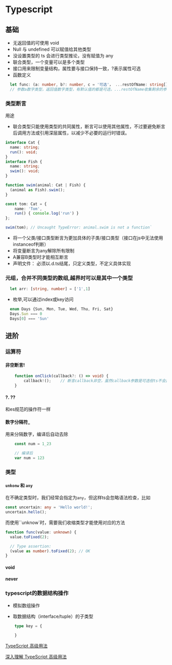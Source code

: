 # Typescript

## 基础

- 无返回值的可使用 void
- Null 与 undefined 可以赋值给其他类型
- 没设置类型的 ts 会进行类型推论，没有赋值为 any
- 联合类型，一个变量可以是多个类型
- 接口用来限制变量结构，属性要与接口保持一致，?表示属性可选
- 函数定义

```typescript
  let func: (a: number, b?: number, c = '可选'， ...restOfName: string[]) => number
  // 参数a数字类型，返回值数字类型，有默认值的都是可选，...restOfName收集剩余的参数(只能是最后一个参数)
```

### 类型断言
  用途
  - 联合类型只能使用类型的共同属性，断言可以使用其他属性，不过要避免断言后调用方法或引用深层属性，以减少不必要的运行时错误。
  ```typescript
  interface Cat {
    name: string;
    run(): void;
  }
  interface Fish {
    name: string;
    swim(): void;
  }
  
  function swim(animal: Cat | Fish) {
    (animal as Fish).swim();
  }

  const tom: Cat = {
      name: 'Tom',
      run() { console.log('run') }
  };

  swim(tom); // Uncaught TypeError: animal.swim is not a function`
  ```

  - 将一个父类/接口类型断言为更加具体的子类/接口类型（接口在js中无法使用instanceof判断）
  - 将变量断言为any解除所有限制
  - A兼容B类型时才能相互断言
- 声明文件：
  必须以.d.ts结尾，只定义类型，不定义具体实现



### 元组，合并不同类型的数组,越界时可以是其中一个类型
```typescript
  let arr: [string, number] = ['1',1]
```

- 枚举,可以通过index或key访问
```typescript
  enum Days {Sun, Mon, Tue, Wed, Thu, Fri, Sat}
  Days.Sun === 0
  Days[0] === 'Sun'
```

## 进阶
### 运算符
#### 非空断言!
```typescript
    function onClick(callback?: () => void) {
        callback!();	// 断言callback非空，虽然callback参数是可选但ts不会报错
    }
```
#### ?. ??
和es规范的操作符一样
#### 数字分隔符_
用来分隔数字，编译后自动去除
```typescript
    const num = 1_23

    // 编译后
    var num = 123
```
### 类型
#### `unkonw` 和 `any`
在不确定类型时，我们经常会指定为`any`，但这样ts会忽略语法检查，比如
```typescript
const uncertain: any = 'Hello world!';
uncertain.hello();
```

而使用``unknow`时，需要我们收缩类型才能使用对应的方法
```typescript
function func(value: unknown) {
  value.toFixed(2);

  // Type assertion:
  (value as number).toFixed(2); // OK
}
```

#### void

#### never

### typescript的数据结构操作
- 模拟数组操作

- 取数据结构（interface/tuple）的子类型
```typescript
    type key = {

    }
```

[TypeScript 高级用法](https://juejin.cn/post/6926794697553739784)

[深入理解 TypeScript 高级用法](https://zhuanlan.zhihu.com/p/136254808)